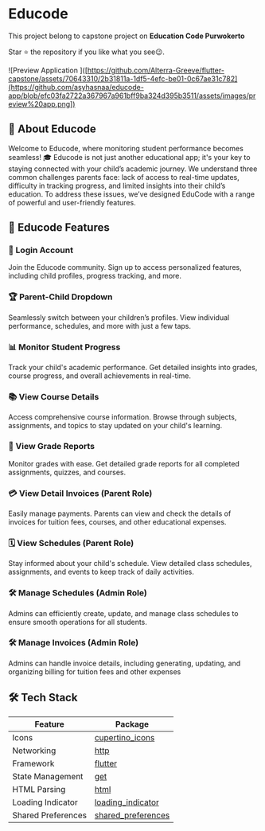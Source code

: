 # Educode

This project belong to capstone project on
**Education Code Purwokerto**

Star ⭐ the repository if you like what you see😉.

![Preview Application ]([https://github.com/Alterra-Greeve/flutter-capstone/assets/70643310/2b31811a-1df5-4efc-be01-0c67ae31c782](https://github.com/asyhasnaa/educode-app/blob/efc03fa2722a367967a961bff9ba324d395b3511/assets/images/preview%20app.png])

## 🌿 About Educode

Welcome to Educode, where monitoring student performance becomes seamless! 🎓 Educode is not just another educational app; it's your key to staying connected with your child’s academic journey. We understand three common challenges parents face: lack of access to real-time updates, difficulty in tracking progress, and limited insights into their child’s education. To address these issues, we’ve designed EduCode with a range of powerful and user-friendly features.

## 🌿 Educode Features

### 📝 Login Account

Join the Educode community. Sign up to access personalized features, including child profiles, progress tracking, and more.

### 🏆 Parent-Child Dropdown

Seamlessly switch between your children’s profiles. View individual performance, schedules, and more with just a few taps.

### 📊 Monitor Student Progress

Track your child's academic performance. Get detailed insights into grades, course progress, and overall achievements in real-time.

### 📚 View Course Details

Access comprehensive course information. Browse through subjects, assignments, and topics to stay updated on your child's learning.

### 📑 View Grade Reports

Monitor grades with ease. Get detailed grade reports for all completed assignments, quizzes, and courses.

### 💳 View Detail Invoices (Parent Role)

Easily manage payments. Parents can view and check the details of invoices for tuition fees, courses, and other educational expenses.

### 🗓️ View Schedules (Parent Role)

Stay informed about your child's schedule. View detailed class schedules, assignments, and events to keep track of daily activities.

### 🛠️ Manage Schedules (Admin Role)

Admins can efficiently create, update, and manage class schedules to ensure smooth operations for all students.

### 🛠️ Manage Invoices (Admin Role)

Admins can handle invoice details, including generating, updating, and organizing billing for tuition fees and other expenses

## 🛠️ Tech Stack

| Feature                             | Package                                                   |
|-------------------------------------|-----------------------------------------------------------|
| Icons                               | [cupertino_icons](https://pub.dev/packages/cupertino_icons) |
| Networking                          | [http](https://pub.dev/packages/http)                       |
| Framework                           | [flutter](https://flutter.dev/)                           |
| State Management                    | [get](https://pub.dev/packages/get)                       |
| HTML Parsing                        | [html](https://pub.dev/packages/html)                     |
| Loading Indicator                   | [loading_indicator](https://pub.dev/packages/loading_indicator) |
| Shared Preferences                  | [shared_preferences](https://pub.dev/packages/shared_preferences) |

